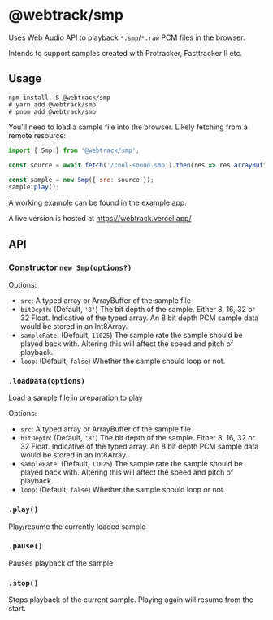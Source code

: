 # @webtrack/smp

Uses Web Audio API to playback `*.smp`/`*.raw` PCM files in the browser.

Intends to support samples created with Protracker, Fasttracker II etc. 

## Usage

```shell
npm install -S @webtrack/smp
# yarn add @webtrack/smp
# pnpm add @webtrack/smp
```

You'll need to load a sample file into the browser. Likely fetching from a remote resource:
```js
import { Smp } from '@webtrack/smp';

const source = await fetch('/cool-sound.smp').then(res => res.arrayBuffer());

const sample = new Smp({ src: source });
sample.play();
```

A working example can be found in [the example app](../../examples/).

A live version is hosted at https://webtrack.vercel.app/

## API

### Constructor `new Smp(options?)`
Options: 
- `src`: A typed array or ArrayBuffer of the sample file
- `bitDepth`: (Default, `'8'`) The bit depth of the sample. Either 8, 16, 32 or 32 Float. Indicative of the typed array. An 8 bit depth PCM sample data would be stored in an Int8Array.
- `sampleRate`: (Default, `11025`) The sample rate the sample should be played back with. Altering this will affect the speed and pitch of playback.
- `loop`: (Default, `false`) Whether the sample should loop or not.

### `.loadData(options)`

Load a sample file in preparation to play

Options: 
- `src`: A typed array or ArrayBuffer of the sample file
- `bitDepth`: (Default, `'8'`) The bit depth of the sample. Either 8, 16, 32 or 32 Float. Indicative of the typed array. An 8 bit depth PCM sample data would be stored in an Int8Array.
- `sampleRate`: (Default, `11025`) The sample rate the sample should be played back with. Altering this will affect the speed and pitch of playback.
- `loop`: (Default, `false`) Whether the sample should loop or not.

### `.play()`

Play/resume the currently loaded sample

### `.pause()`

Pauses playback of the sample

### `.stop()`

Stops playback of the current sample. Playing again will resume from the start.
